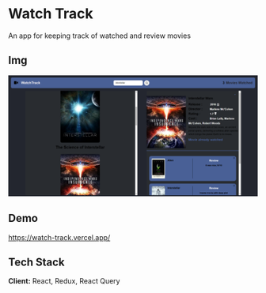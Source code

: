 
# Watch Track

An app for keeping track of watched and review movies


## Img
![alt text](https://github.com/OktayRasimov/WatchTrack/blob/main/src/Images/Screen.png?raw=true)
## Demo

https://watch-track.vercel.app/


## Tech Stack

**Client:** React, Redux, React Query



